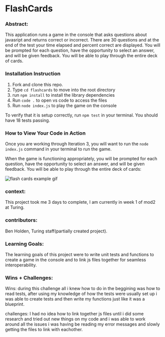 # FlashCards

### Abstract:

This application runs a game in the console that asks questions about javasript and returns correct or incorrect. There are 30 questions and at the end of the test your time elapsed and percent correct are displayed. You will be prompted for each question, have the opportunity to select an answer, and will be given feedback. You will be able to play through the entire deck of cards.

### Installation Instruction

1. Fork and clone this repo.
2. Type `cd flashcards` to move into the root directory
3. run `npm install` to install the library dependencies
4. Run `code .` to open vs code to access the files
5. Run `node index.js` to play the game on the console

To verify that it is setup correctly, run `npm test` in your terminal. You should have 18 tests passing.

### How to View Your Code in Action

Once you are working through Iteration 3, you will want to run the `node index.js` command in your terminal to run the game.

When the game is functioning appropriately, you will be prompted for each question, have the opportunity to select an answer, and will be given feedback. You will be able to play through the entire deck of cards:

![flash cards example gif](https://media.giphy.com/media/1zkb1q58eTiTH6D7wc/giphy.gif)

### context:

This project took me 3 days to complete, I am currently in week 1 of mod2 at Turing.

### contributors:

Ben Holden, Turing staff(partially created project).

### Learning Goals: 

The learning goals of this project were to write unit tests and functions to create a game in the console and to link js files together for seamless interoperability.

### Wins + Challenges:

Wins: during this challenge all i knew how to do in the beggining was how to read tests, after using my knowledge of how the tests were usually set up i was able to create tests and then write my functions just like it was a blueprint.

challenges: I had no idea how to link together js files until i did some research and tried out new things on my code and i was able to work around all the issues i was having be reading my error messages and slowly getting the files to link with eachother.
